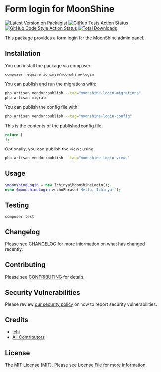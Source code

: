 # Form login for MoonShine

[![Latest Version on Packagist](https://img.shields.io/packagist/v/ichinya/moonshine-login.svg?style=flat-square)](https://packagist.org/packages/ichinya/moonshine-login)
[![GitHub Tests Action Status](https://img.shields.io/github/actions/workflow/status/ichinya/moonshine-login/run-tests.yml?branch=main&label=tests&style=flat-square)](https://github.com/ichinya/moonshine-login/actions?query=workflow%3Arun-tests+branch%3Amain)
[![GitHub Code Style Action Status](https://img.shields.io/github/actions/workflow/status/ichinya/moonshine-login/fix-php-code-style-issues.yml?branch=main&label=code%20style&style=flat-square)](https://github.com/ichinya/moonshine-login/actions?query=workflow%3A"Fix+PHP+code+style+issues"+branch%3Amain)
[![Total Downloads](https://img.shields.io/packagist/dt/ichinya/moonshine-login.svg?style=flat-square)](https://packagist.org/packages/ichinya/moonshine-login)

This package provides a form login for the MoonShine admin panel.

## Installation

You can install the package via composer:

```bash
composer require ichinya/moonshine-login
```

You can publish and run the migrations with:

```bash
php artisan vendor:publish --tag="moonshine-login-migrations"
php artisan migrate
```

You can publish the config file with:

```bash
php artisan vendor:publish --tag="moonshine-login-config"
```

This is the contents of the published config file:

```php
return [
];
```

Optionally, you can publish the views using

```bash
php artisan vendor:publish --tag="moonshine-login-views"
```

## Usage

```php
$moonshineLogin = new Ichinya\MoonshineLogin();
echo $moonshineLogin->echoPhrase('Hello, Ichinya!');
```

## Testing

```bash
composer test
```

## Changelog

Please see [CHANGELOG](CHANGELOG.md) for more information on what has changed recently.

## Contributing

Please see [CONTRIBUTING](CONTRIBUTING.md) for details.

## Security Vulnerabilities

Please review [our security policy](../../security/policy) on how to report security vulnerabilities.

## Credits

- [Ichi](https://github.com/Ichinya)
- [All Contributors](../../contributors)

## License

The MIT License (MIT). Please see [License File](LICENSE.md) for more information.
